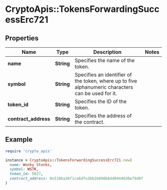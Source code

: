 # CryptoApis::TokensForwardingSuccessErc721

## Properties

| Name | Type | Description | Notes |
| ---- | ---- | ----------- | ----- |
| **name** | **String** | Specifies the name of the token. |  |
| **symbol** | **String** | Specifies an identifier of the token, where up to five alphanumeric characters can be used for it. |  |
| **token_id** | **String** | Specifies the ID of the token. |  |
| **contract_address** | **String** | Specifies the address of the contract. |  |

## Example

```ruby
require 'crypto_apis'

instance = CryptoApis::TokensForwardingSuccessErc721.new(
  name: Wonky Stonks,
  symbol: WSTK,
  token_id: 5027,
  contract_address: 0x518ba36f1ca6dfe3bb1b098b8dd0444030e79d9f
)
```

